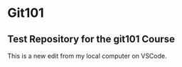 # Git101

## Test Repository for the git101 Course

This is a new edit from my local computer on VSCode. 